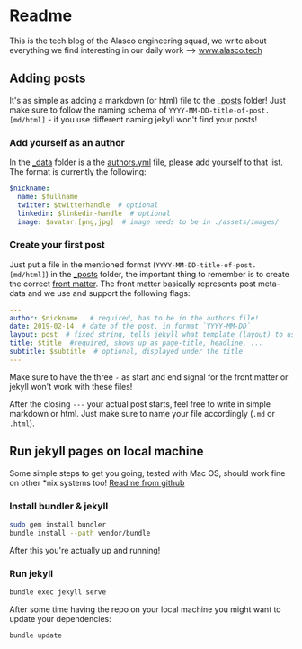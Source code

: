 # Readme

This is the tech blog of the Alasco engineering squad, we write about everything we find interesting in our daily work --> www.alasco.tech


## Adding posts
It's as simple as adding a markdown (or html) file to the [_posts](./_posts) folder! Just make sure to follow the naming schema of `YYYY-MM-DD-title-of-post.[md/html]` - if you use different naming jekyll won't find your posts!

### Add yourself as an author
In the [_data](./_data) folder is a the [authors.yml](./_data/authors.yml) file, please add yourself to that list. The format is currently the following:

```yaml
$nickname:
  name: $fullname
  twitter: $twitterhandle  # optional
  linkedin: $linkedin-handle  # optional
  image: $avatar.[png,jpg]  # image needs to be in ./assets/images/
```

### Create your first post
Just put a file in the mentioned format (`YYYY-MM-DD-title-of-post.[md/html]`) in the [_posts](./_posts) folder, the important thing to remember is to create the correct [front matter](https://jekyllrb.com/docs/front-matter/). The front matter basically represents post meta-data and we use and support the following flags:

```yaml
---
author: $nickname   # required, has to be in the authors file!
date: 2019-02-14  # date of the post, in format `YYYY-MM-DD` 
layout: post  # fixed string, tells jekyll what template (layout) to use
title: $title  #required, shows up as page-title, headline, ...
subtitle: $subtitle  # optional, displayed under the title
---
```

Make sure to have the three `-` as start and end signal for the front matter or jekyll won't work with these files!

After the closing `---` your actual post starts, feel free to write in simple markdown or html. Just make sure to name your file accordingly (`.md` or `.html`).

## Run jekyll pages on local machine
Some simple steps to get you going, tested with Mac OS, should work fine on
other \*nix systems too! [Readme from github](https://help.github.com/articles/setting-up-your-github-pages-site-locally-with-jekyll/)

### Install bundler & jekyll

```bash
sudo gem install bundler
bundle install --path vendor/bundle
```


After this you're actually up and running!
### Run jekyll
```bash
bundle exec jekyll serve
```

After some time having the repo on your local machine you might want to update
your dependencies:
```bash
bundle update
```
